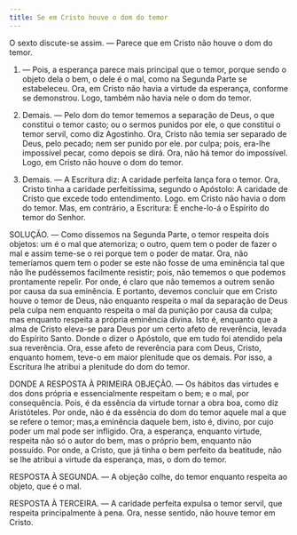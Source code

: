 ```yaml
---
title: Se em Cristo houve o dom do temor
---
```


O sexto discute-se assim. — Parece que em Cristo não houve o dom do temor.  

1. — Pois, a esperança parece mais principal que o temor, porque sendo o objeto dela o bem, o dele é o mal, como na Segunda Parte se estabeleceu. Ora, em Cristo não havia a virtude da esperança, conforme se demonstrou. Logo, também não havia nele o dom do temor.  

2. Demais. — Pelo dom do temor tememos a separação de Deus, o que constitui o temor casto; ou o sermos punidos por ele, o que constitui o temor servil, como diz Agostinho. Ora, Cristo não temia ser separado de Deus, pelo pecado; nem ser punido por ele. por culpa; pois, era-lhe impossível pecar, como depois se dirá. Ora, não há temor do impossível. Logo, em Cristo não houve o dom do temor.  

3. Demais. — A Escritura diz: A caridade perfeita lança fora o temor. Ora, Cristo tinha a caridade perfeitíssima, segundo o Apóstolo: A caridade de Cristo que excede todo entendimento. Logo. em Cristo não havia o dom do temor.  Mas, em contrário, a Escritura: E enche-lo-á o Espírito do temor do Senhor.  

SOLUÇÃO. — Como dissemos na Segunda Parte, o temor respeita dois objetos: um é o mal que atemoriza; o outro, quem tem o poder de fazer o mal e assim teme-se o rei porque tem o poder de matar. Ora, não temeríamos quem tem o poder se este não fosse de uma eminência tal que não lhe pudéssemos facilmente resistir; pois, não tememos o que podemos prontamente repelir. Por onde, é claro que não tememos a outrem senão por causa da sua eminência. E portanto, devemos concluir que em Cristo houve o temor de Deus, não enquanto respeita o mal da separação de Deus pela culpa nem enquanto respeita o mal da punição por causa da culpa; mas enquanto respeita a própria eminência divina. Isto é, enquanto que a alma de Cristo eleva-se para Deus por um certo afeto de reverência, levada do Espírito Santo. Donde o dizer o Apóstolo, que em tudo foi atendido pela sua reverência. Ora, esse afeto de reverência para com Deus, Cristo, enquanto homem, teve-o em maior plenitude que os demais. Por isso, a Escritura lhe atribui a plenitude do dom do temor.  

DONDE A RESPOSTA À PRIMEIRA OBJEÇÃO. — Os hábitos das virtudes e dos dons própria e essencialmente respeitam o bem; e o mal, por consequência. Pois, é da essência da virtude tornar a obra boa, como diz Aristóteles. Por onde, não é da essência do dom do temor aquele mal a que se refere o temor; mas,a eminência daquele bem, isto é, divino, por cujo poder um mal pode ser infligido. Ora, a esperança, enquanto virtude, respeita não só o autor do bem, mas o próprio bem, enquanto não possuído. Por onde, a Cristo, que já tinha o bem perfeito da beatitude, não se lhe atribui a virtude da esperança, mas, o dom do temor.  

RESPOSTA À SEGUNDA. — A objeção colhe, do temor enquanto respeita ao objeto, que é o mal.  

RESPOSTA À TERCEIRA. — A caridade perfeita expulsa o temor servil, que respeita principalmente à pena. Ora, nesse sentido, não houve temor em Cristo.